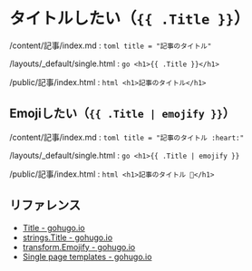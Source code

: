 # タイトルしたい（``{{ .Title }}``）

/content/記事/index.md
:   ```toml
    title = "記事のタイトル"
    ```

/layouts/_default/single.html
:   ```go
    <h1>{{ .Title }}</h1>
    ```

/public/記事/index.html
:   ```html
    <h1>記事のタイトル</h1>
    ```

## Emojiしたい（``{{ .Title | emojify }}``）

/content/記事/index.md
:   ```toml
    title = "記事のタイトル :heart:"
    ```

/layouts/_default/single.html
:   ```go
    <h1>{{ .Title | emojify }}
    ```

/public/記事/index.html
:   ```html
    <h1>記事のタイトル 🩷</h1>
    ```

## リファレンス

- [Title - gohugo.io](https://gohugo.io/methods/resource/title/)
- [strings.Title - gohugo.io](https://gohugo.io/functions/strings/title/)
- [transform.Emojify - gohugo.io](https://gohugo.io/functions/transform/emojify/)
- [Single page templates - gohugo.io](https://gohugo.io/templates/single-page-templates/)
